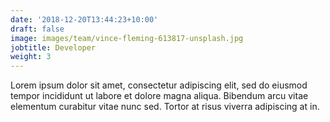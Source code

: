 ```yaml
---
date: '2018-12-20T13:44:23+10:00'
draft: false
image: images/team/vince-fleming-613817-unsplash.jpg
jobtitle: Developer
weight: 3
---
```


Lorem ipsum dolor sit amet, consectetur adipiscing elit, sed do eiusmod tempor incididunt ut labore et dolore magna aliqua. Bibendum arcu vitae elementum curabitur vitae nunc sed. Tortor at risus viverra adipiscing at in.
